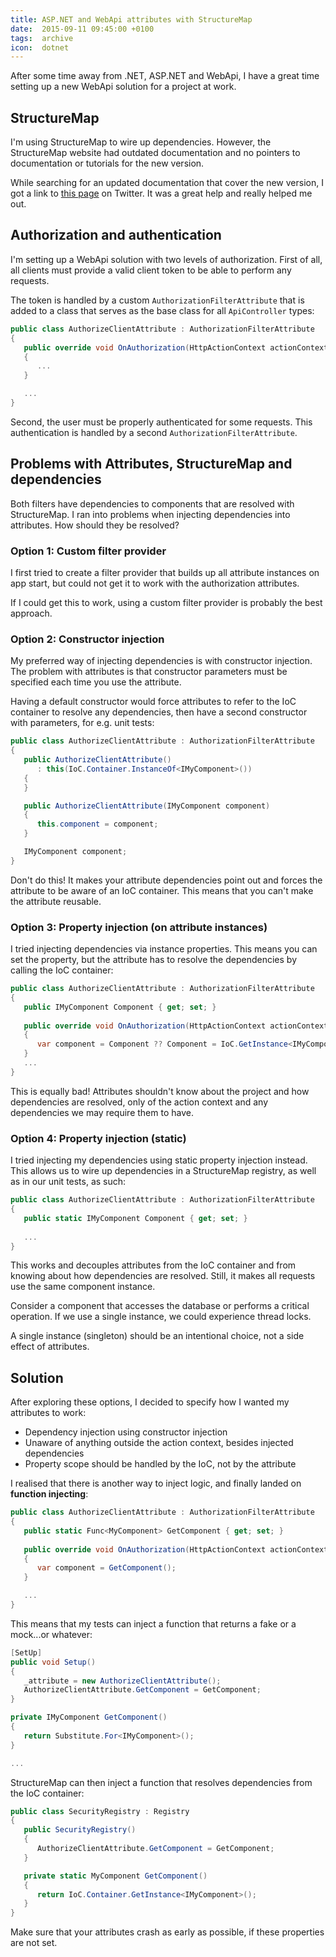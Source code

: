 ```yaml
---
title: ASP.NET and WebApi attributes with StructureMap
date:  2015-09-11 09:45:00 +0100
tags:  archive
icon:  dotnet
---
```


After some time away from .NET, ASP.NET and WebApi, I have a great time setting up a new WebApi solution for a project at work.


## StructureMap

I'm using StructureMap to wire up dependencies. However, the StructureMap website had outdated documentation and no pointers to documentation or tutorials for the new version.

While searching for an updated documentation that cover the new version, I got a link to [this page](http://structuremap.github.io) on Twitter. It was a great help and really helped me out.


## Authorization and authentication

I'm setting up a WebApi solution with two levels of authorization. First of all, all clients must provide a valid client token to be able to perform any requests.

The token is handled by a custom `AuthorizationFilterAttribute` that is added to a class that serves as the base class for all `ApiController` types:

```csharp
public class AuthorizeClientAttribute : AuthorizationFilterAttribute
{
   public override void OnAuthorization(HttpActionContext actionContext)
   {
      ...
   }

   ...
}
```

Second, the user must be properly authenticated for some requests. This authentication is handled by a second `AuthorizationFilterAttribute`.


## Problems with Attributes, StructureMap and dependencies

Both filters have dependencies to components that are resolved with StructureMap. I ran into problems when injecting dependencies into attributes. How should they be resolved?

### Option 1: Custom filter provider

I first tried to create a filter provider that builds up all attribute instances
on app start, but could not get it to work with the authorization attributes.

If I could get this to work, using a custom filter provider is probably the best approach.

### Option 2: Constructor injection

My preferred way of injecting dependencies is with constructor injection. The problem with attributes is that constructor parameters must be specified each time you use the attribute.

Having a default constructor would force attributes to refer to the IoC container to resolve any dependencies, then have a second constructor with parameters, for e.g. unit tests:

```csharp
public class AuthorizeClientAttribute : AuthorizationFilterAttribute
{
   public AuthorizeClientAttribute()
      : this(IoC.Container.InstanceOf<IMyComponent>())
   {
   }

   public AuthorizeClientAttribute(IMyComponent component)
   {
      this.component = component;
   }

   IMyComponent component;
}
```

Don't do this! It makes your attribute dependencies point out and forces the attribute to be aware of an IoC container. This means that you can't make the attribute reusable.

### Option 3: Property injection (on attribute instances)

I tried injecting dependencies via instance properties. This means you can set the property, but the attribute has to resolve the dependencies by calling the IoC container:

```csharp
public class AuthorizeClientAttribute : AuthorizationFilterAttribute
{
   public IMyComponent Component { get; set; }
   
   public override void OnAuthorization(HttpActionContext actionContext)
   {
      var component = Component ?? Component = IoC.GetInstance<IMyComponent>();
   }
   ...
}
```

This is equally bad! Attributes shouldn't know about the project and how dependencies are resolved, only of the action context and any dependencies we may require them to have.

### Option 4: Property injection (static)

I tried injecting my dependencies using static property injection instead.
This allows us to wire up dependencies in a StructureMap registry, as well as in
our unit tests, as such:


```csharp
public class AuthorizeClientAttribute : AuthorizationFilterAttribute
{
   public static IMyComponent Component { get; set; }
   
   ...
}
```

This works and decouples attributes from the IoC container and from knowing about how dependencies are resolved. Still, it makes all requests use the same component instance.

Consider a component that accesses the database or performs a critical operation. If we use a single instance, we could experience thread locks.

A single instance (singleton) should be an intentional choice, not a side effect of attributes.


## Solution

After exploring these options, I decided to specify how I wanted my attributes to work:

* Dependency injection using constructor injection
* Unaware of anything outside the action context, besides injected dependencies
* Property scope should be handled by the IoC, not by the attribute

I realised that there is another way to inject logic, and finally landed on **function injecting**:

```csharp
public class AuthorizeClientAttribute : AuthorizationFilterAttribute
{
   public static Func<MyComponent> GetComponent { get; set; }
   
   public override void OnAuthorization(HttpActionContext actionContext)
   {
      var component = GetComponent();
   }

   ...
}
```

This means that my tests can inject a function that returns a fake or a mock...or whatever:

```csharp
[SetUp]
public void Setup() 
{
   _attribute = new AuthorizeClientAttribute();
   AuthorizeClientAttribute.GetComponent = GetComponent;
}

private IMyComponent GetComponent()
{
   return Substitute.For<IMyComponent>();
}

...
```

StructureMap can then inject a function that resolves dependencies from the IoC container:

```csharp
public class SecurityRegistry : Registry
{
   public SecurityRegistry() 
   {
      AuthorizeClientAttribute.GetComponent = GetComponent;
   }

   private static MyComponent GetComponent()
   {
      return IoC.Container.GetInstance<IMyComponent>();
   }
}
```

Make sure that your attributes crash as early as possible, if these properties are not set.